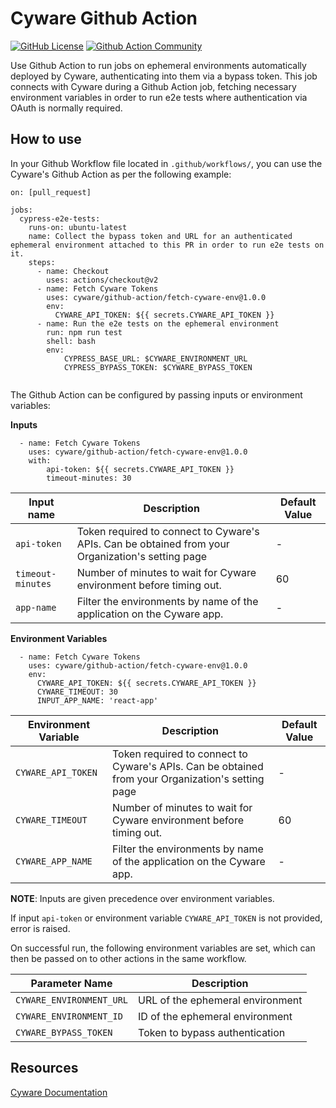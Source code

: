 # Cyware Github Action

[![GitHub License](https://img.shields.io/badge/license-MIT-lightgrey.svg)](https://raw.githubusercontent.com/cyware/github-action/master/LICENSE) [![Github Action Community](https://img.shields.io/badge/community-Github%20Actions%20Discuss-343434.svg)](https://github.community/c/github-ecosystem/github-apps/64)

Use Github Action to run jobs on ephemeral environments automatically deployed by Cyware, authenticating into them via a bypass token.
This job connects with Cyware during a Github Action job, fetching necessary environment variables in order to run e2e tests where authentication via OAuth is normally required.

## How to use

In your Github Workflow file located in `.github/workflows/`, you can use the Cyware's Github Action as per the following example:

```
on: [pull_request]

jobs:
  cypress-e2e-tests:
    runs-on: ubuntu-latest
    name: Collect the bypass token and URL for an authenticated ephemeral environment attached to this PR in order to run e2e tests on it.
    steps:
      - name: Checkout
        uses: actions/checkout@v2
      - name: Fetch Cyware Tokens
        uses: cyware/github-action/fetch-cyware-env@1.0.0
        env:
          CYWARE_API_TOKEN: ${{ secrets.CYWARE_API_TOKEN }}
      - name: Run the e2e tests on the ephemeral environment
        run: npm run test
        shell: bash
        env:
            CYPRESS_BASE_URL: $CYWARE_ENVIRONMENT_URL
            CYPRESS_BYPASS_TOKEN: $CYWARE_BYPASS_TOKEN
        
```

The Github Action can be configured by passing inputs or environment variables:

**Inputs**
```
  - name: Fetch Cyware Tokens
    uses: cyware/github-action/fetch-cyware-env@1.0.0
    with:
        api-token: ${{ secrets.CYWARE_API_TOKEN }}
        timeout-minutes: 30
```

| Input name | Description | Default Value |
| --------------- | --------------- |--------------- |
| `api-token` | Token required to connect to Cyware's APIs. Can be obtained from your Organization's setting page | -|
| `timeout-minutes` | Number of minutes to wait for Cyware environment before timing out. | 60|
| `app-name` | Filter the environments by name of the application on the Cyware app. | -|


**Environment Variables**
```
  - name: Fetch Cyware Tokens
    uses: cyware/github-action/fetch-cyware-env@1.0.0
    env:
      CYWARE_API_TOKEN: ${{ secrets.CYWARE_API_TOKEN }}
      CYWARE_TIMEOUT: 30
      INPUT_APP_NAME: 'react-app'
```

| Environment Variable | Description | Default Value |
| --------------- | --------------- |--------------- |
| `CYWARE_API_TOKEN` | Token required to connect to Cyware's APIs. Can be obtained from your Organization's setting page  |-|
| `CYWARE_TIMEOUT` | Number of minutes to wait for Cyware environment before timing out. |60|
| `CYWARE_APP_NAME` | Filter the environments by name of the application on the Cyware app. |-|

**NOTE**: Inputs are given precedence over environment variables.

If input `api-token` or environment variable `CYWARE_API_TOKEN` is not provided, error is raised.

On successful run, the following environment variables are set, which can then be passed on to other actions in the same workflow.

| Parameter Name | Description |
| --------------- | --------------- |
|`CYWARE_ENVIRONMENT_URL` | URL of the ephemeral environment |
|`CYWARE_ENVIRONMENT_ID`  | ID of the ephemeral environment  |
|`CYWARE_BYPASS_TOKEN`    | Token to bypass authentication   |


## Resources

[Cyware Documentation](https://docs.cyware.build/docs/)
